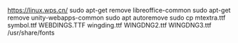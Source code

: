 https://linux.wps.cn/
sudo apt-get remove libreoffice-common
sudo apt-get remove unity-webapps-common
sudo apt autoremove
sudo cp mtextra.ttf  symbol.ttf  WEBDINGS.TTF  wingding.ttf  WINGDNG2.ttf  WINGDNG3.ttf  /usr/share/fonts
